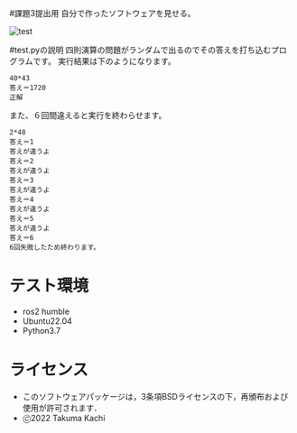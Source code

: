 #課題3提出用
自分で作ったソフトウェアを見せる。

![test](https://github.com/kachimegatera/kadai3/actions/workflows/test.yml/badge.svg)

#test.pyの説明
四則演算の問題がランダムで出るのでその答えを打ち込むプログラムです。
実行結果は下のようになります。
```
40*43
答え＝1720
正解
```
また、６回間違えると実行を終わらせます。
```
2*48
答え＝1
答えが違うよ
答え＝2
答えが違うよ
答え＝3
答えが違うよ
答え＝4
答えが違うよ
答え＝5
答えが違うよ
答え＝6
6回失敗したため終わります。
```
# テスト環境

* ros2 humble
* Ubuntu22.04
* Python3.7

# ライセンス
* このソフトウェアパッケージは，3条項BSDライセンスの下，再頒布および使用が許可されます．
* 🄫2022 Takuma Kachi	
